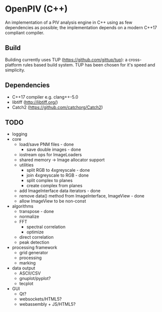OpenPIV (C++)
=============

An implementation of a PIV analysis engine in C++ using as few dependencies as possible;
the implementation depends on a modern C++17 compliant compiler.

Build
-----

Building currently uses TUP (https://github.com/gittup/tup): a cross-platform rules
based build system. TUP has been chosen for it's speed and simplicity.

Dependencies
------------

* C++17 compiler e.g. clang++-5.0
* libtiff (http://libtiff.org/)
* Catch2 (https://github.com/catchorg/Catch2)


TODO
----

* logging
* core
  * load/save PNM files - done
    * save double images - done
  * iostream ops for ImageLoaders
  * shared memory -> Image allocator support
  * utilities
    * split RGB to 4xgreyscale - done
    * join 4xgreyscale to RGB - done
    * split complex to planes
    * create complex from planes
  * add ImageInterface data iterators - done
  * remove data() method from ImageInterface, ImageView - done
  * allow ImageView to be non-const
* algorithms
  * transpose - done
  * normalize
  * FFT
    * spectral correlation
    * optimize
  * direct correlation
  * peak detection
* processing framework
  * grid generator
  * processing
  * marking
* data output
  * ASCII/CSV
  * gnuplot/pyplot?
  * tecplot
* GUI
  * Qt?
  * websockets/HTML5?
  * webassembly + JS/HTML5?
